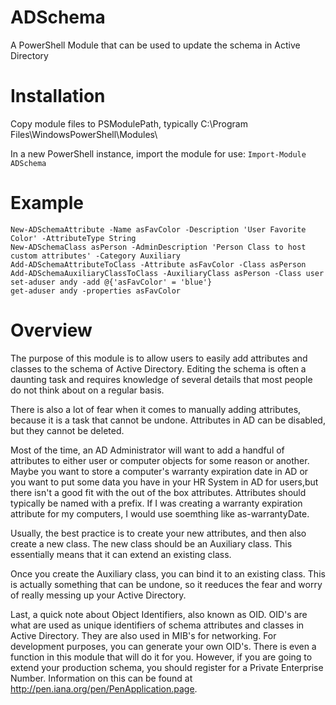 # ADSchema
A PowerShell Module that can be used to update the schema in Active Directory

# Installation
Copy module files to PSModulePath, typically C:\Program Files\WindowsPowerShell\Modules\

In a new PowerShell instance, import the module for use:
    `Import-Module ADSchema`
# Example

```
New-ADSchemaAttribute -Name asFavColor -Description 'User Favorite Color' -AttributeType String
New-ADSchemaClass asPerson -AdminDescription 'Person Class to host custom attributes' -Category Auxiliary
Add-ADSchemaAttributeToClass -Attribute asFavColor -Class asPerson
Add-ADSchemaAuxiliaryClassToClass -AuxiliaryClass asPerson -Class user
set-aduser andy -add @{'asFavColor' = 'blue'}
get-aduser andy -properties asFavColor
```
# Overview
The purpose of this module is to allow users to easily add attributes and classes to the schema of Active Directory. Editing the schema is often a daunting task and requires knowledge of several  details that most people do not think about on a regular basis. 
    
There is also a lot of fear when it comes to manually adding attributes, because it is a task that cannot be undone. Attributes in AD can be disabled, but they cannot be deleted.

Most of the time, an AD Administrator will want to add a handful of attributes to either user or computer objects for some reason or another. Maybe you want to store a computer's warranty expiration date in AD or you want to put some data you have in your HR System in AD for users,but there isn't a good fit with the out of the box attributes. Attributes should typically be named with a prefix. If I was creating a warranty expiration attribute for my computers, I would use soemthing like as-warrantyDate. 

Usually, the best practice is to create your new attributes, and then also create a new class. The new class should be an Auxiliary class. This essentially means that it can extend an existing class. 

Once you create the Auxiliary class, you can bind it to an existing class. This is actually something that can be undone, so it reeduces the fear and worry of really messing up your Active Directory.

Last, a quick note about Object Identifiers, also known as OID. OID's are what are used as unique identifiers of schema attributes and classes in Active Directory. They are also used in MIB's for networking. For development purposes, you can generate your own OID's. There is even a function in this module that will do it for you. However, if you are going to extend your production schema, you should register for a Private Enterprise Number. Information on this can be found at http://pen.iana.org/pen/PenApplication.page. 
